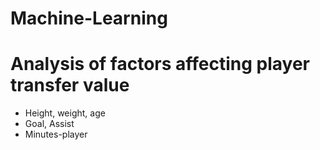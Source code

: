 # Machine-Learning
# Analysis of factors affecting player transfer value
- Height, weight, age
- Goal, Assist
- Minutes-player
